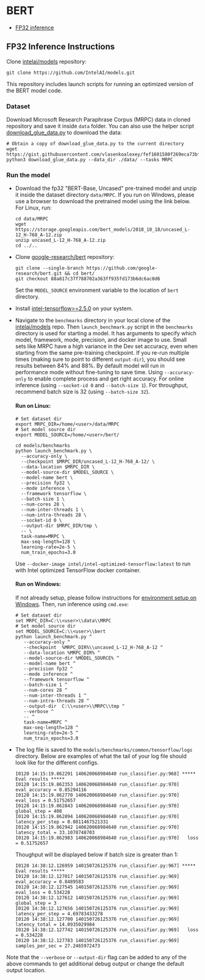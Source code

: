# BERT

- [FP32 inference](#fp32-inference-instructions)

## FP32 Inference Instructions

Clone [intelai/models](https://github.com/IntelAI/models) repository:

   ```
   git clone https://github.com/IntelAI/models.git
   ```
This repository includes launch scripts for running an optimized version of the BERT model code.


### Dataset
Download Microsoft Research Paraphrase Corpus (MRPC) data in cloned repository and save it inside `data` folder.
You can also use the helper script [download_glue_data.py](https://gist.github.com/vlasenkoalexey/fef1601580f269eca73bf26a198595f3) to download the data:

   ```
   # Obtain a copy of download_glue_data.py to the current directory
   wget https://gist.githubusercontent.com/vlasenkoalexey/fef1601580f269eca73bf26a198595f3/raw/db67cdf22eb5bd7efe376205e8a95028942e263d/download_glue_data.py
   python3 download_glue_data.py --data_dir ./data/ --tasks MRPC
   ```


### Run the model
* Download the fp32 "BERT-Base, Uncased" pre-trained model and unzip it inside the dataset directory `data/MRPC`.
If you run on Windows, please use a browser to download the pretrained model using the link below. For Linux, run:

   ```
   cd data/MRPC
   wget https://storage.googleapis.com/bert_models/2018_10_18/uncased_L-12_H-768_A-12.zip
   unzip uncased_L-12_H-768_A-12.zip
   cd ../..
   ```

* Clone [google-research/bert](https://github.com/google-research/bert) repository:
   ```
   git clone --single-branch https://github.com/google-research/bert.git && cd bert/
   git checkout 88a817c37f788702a363ff935fd173b6dc6ac0d6
   ```
   Set the `MODEL_SOURCE` environment variable to the location of `bert` directory.
   
* Install [intel-tensorflow>=2.5.0](https://pypi.org/project/intel-tensorflow/) on your system.

* Navigate to the `benchmarks` directory in your local clone of the [intelai/models](https://github.com/IntelAI/models) repo.
Then `launch_benchmark.py` script in the `benchmarks` directory is used for starting a model.
It has arguments to specify which model, framework, mode, precision, and docker image to use.
Small sets like MRPC have a high variance in the Dev set accuracy, even when starting from the same pre-training checkpoint.
If you re-run multiple times (making sure to point to different `output-dir`), you should see results between 84% and 88%.
By default model will run in performance mode without fine-tuning to save time.
Using `--accuracy-only` to enable complete process and get right accuracy.
For online inference (using `--socket-id 0` and `--batch-size 1`).
For throughput, recommend batch size is 32 (using `--batch-size 32`).

   #### Run on Linux:
   ```
   # Set dataset dir
   export MRPC_DIR=/home/<user>/data/MRPC
   # Set model source dir
   export MODEL_SOURCE=/home/<user>/bert/
   
   cd models/benchmarks
   python launch_benchmark.py \
     --accuracy-only \
     --checkpoint $MRPC_DIR/uncased_L-12_H-768_A-12/ \
     --data-location $MRPC_DIR \
     --model-source-dir $MODEL_SOURCE \
     --model-name bert \
     --precision fp32 \
     --mode inference \
     --framework tensorflow \
     --batch-size 1 \
     --num-cores 28 \
     --num-inter-threads 1 \
     --num-intra-threads 28 \
     --socket-id 0 \
     --output-dir $MRPC_DIR/tmp \
     -- \
     task-name=MRPC \
     max-seq-length=128 \
     learning-rate=2e-5 \
     num_train_epochs=3.0
   ```
   Use `--docker-image intel/intel-optimized-tensorflow:latest` to run with Intel optimized TensorFlow docker container.
   
   #### Run on Windows:
   If not already setup, please follow instructions for [environment setup on Windows](/docs/general/Windows.md).
   Then, run inference using `cmd.exe`:
   ```
   # Set dataset dir
   set MRPC_DIR=C:\\<user>\\data\\MRPC
   # Set model source dir
   set MODEL_SOURCE=C:\\<user>\\bert
   python launch_benchmark.py ^
      --accuracy-only ^
      --checkpoint  %MRPC_DIR%\\uncased_L-12_H-768_A-12 ^
      --data-location %MRPC_DIR% ^
      --model-source-dir %MODEL_SOURCE% ^
      --model-name bert ^
      --precision fp32 ^
      --mode inference ^
      --framework tensorflow ^
      --batch-size 1 ^
      --num-cores 28 ^
      --num-inter-threads 1 ^
      --num-intra-threads 28 ^
      --output-dir  C:\\<user>\\MRPC\\tmp ^
      --verbose ^
      -- ^
      task-name=MRPC ^
      max-seq-length=128 ^
      learning-rate=2e-5 ^
      num_train_epochs=3.0
   ```

* The log file is saved to the `models/benchmarks/common/tensorflow/logs` directory. Below are examples of what the tail of your log file should look like for the different configs.

   ```
   I0120 14:15:19.862291 140620068984640 run_classifier.py:968] ***** Eval results *****
   I0120 14:15:19.862353 140620068984640 run_classifier.py:970]   eval_accuracy = 0.85294116
   I0120 14:15:19.862770 140620068984640 run_classifier.py:970]   eval_loss = 0.51752657
   I0120 14:15:19.862843 140620068984640 run_classifier.py:970]   global_step = 408
   I0120 14:15:19.862894 140620068984640 run_classifier.py:970]   latency_per_step = 0.0811467521331
   I0120 14:15:19.862942 140620068984640 run_classifier.py:970]   latency_total = 33.1078748703
   I0120 14:15:19.862983 140620068984640 run_classifier.py:970]   loss = 0.51752657
   ```

   Thoughput will be displayed below if batch size is greater than 1:
   ```
   I0120 14:38:12.126959 140150726125376 run_classifier.py:967] ***** Eval results *****
   I0120 14:38:12.127017 140150726125376 run_classifier.py:969]   eval_accuracy = 0.8489583
   I0120 14:38:12.127545 140150726125376 run_classifier.py:969]   eval_loss = 0.534228
   I0120 14:38:12.127612 140150726125376 run_classifier.py:969]   global_step = 3
   I0120 14:38:12.127656 140150726125376 run_classifier.py:969]   latency_per_step = 4.69783433278
   I0120 14:38:12.127700 140150726125376 run_classifier.py:969]   latency_total = 14.0935029984
   I0120 14:38:12.127742 140150726125376 run_classifier.py:969]   loss = 0.534228
   I0120 14:38:12.127783 140150726125376 run_classifier.py:969]   samples_per_sec = 27.2465972473
   ```

Note that the `--verbose` or `--output-dir` flag can be added to any of the above commands to get additional debug output or change the default output location.
